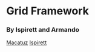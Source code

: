 # Grid Framework

### By Ispirett and Armando

[Macatuz](https://github.com/Macatuz)
[Ispirett](https://github.com/Ispirett)
